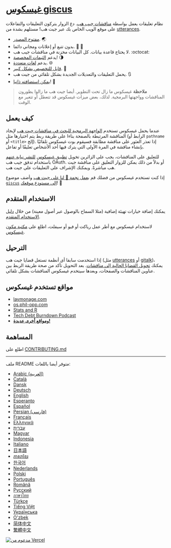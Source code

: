 # [غيسكوس giscus][giscus]

نظام تعليقات يعمل بواسطة [مناقشات جيب هب][discussions]. دع الزوار يتركون التعليقات والتفاعلات على موقع الويب الخاص بك عبر جيت هب! مستلهم بشدة من [utterances][utterances].


- [مفتوح المصدر][repo]. 🌏
- بدون تتبع أو إعلانات ومجاني دائما. 📡 🚫
- لا يحتاج قاعدة بيانات. كل البيانات مخزنة في مناقشات جيب هب. :octocat:
- يدعم [الثيمات المخصصة][creating-custom-themes]! 🌗
- يدعم [لغات متعددة][multiple-languages]. 🌐
- [قابل للتخصيص بشكل كبير][advanced-usage]. 🔧
- يحمل التعليقات والتعديلات الجديدة بشكل تلقائي من جيت هب. 🔃
- [يمكن استضافته ذاتيا][self-hosting]! 🤳

> **ملاحظة**
> غيسكوس ما زال تحت التطوير. أيضا جيت هب ما زالوا يطورون المناقشات وواجهتها البرمجية. لذلك، بعض ميزات غيسكوس قد تتعطل أو تتغير مع الوقت.

## كيف يعمل

عندما يحمل غيسكوس تستخدم [الواجهة البرمجية للبحث في مناقشات جيت هب][search-api] لإيجاد المناقشة المرتبطة بالصفحة بناءا على طريقة ربط يتم اختيارها مثل (الرابط أو `pathname` أو `<title>` إلخ). إذا تعذر العثور على مناقشة مطابقة فسيقوم بوت غيسكوس تلقائيًا بإنشاء مناقشة في المرة الأولى التي يترك فيها أحد الأشخاص تعليقًا أو تفاعل.

للتعليق على المناقشات، يجب على الزائرين تخويل [تطبيق غيسكوس][giscus-app] [للنشر نيابة عنهم][authorization] باستخدام تدفق جيب هب OAuth. أو بدلاً من ذلك يمكن للزوار التعليق على مناقشة جيت هب مباشرةً. ويمكنك الإشراف على التعليقات على جيت هب.

[giscus]: https://giscus.app/ar
[discussions]: https://docs.github.com/en/discussions
[utterances]: https://github.com/utterance/utterances
[repo]: https://github.com/giscus/giscus
[advanced-usage]: https://github.com/giscus/giscus/blob/main/ADVANCED-USAGE.md
[creating-custom-themes]: https://github.com/giscus/giscus/blob/main/ADVANCED-USAGE.md#data-theme
[multiple-languages]: https://github.com/giscus/giscus/blob/main/CONTRIBUTING.md#adding-localizations
[self-hosting]: https://github.com/giscus/giscus/blob/main/SELF-HOSTING.md
[search-api]: https://docs.github.com/en/graphql/guides/using-the-graphql-api-for-discussions#search
[giscus-app]: https://github.com/apps/giscus
[authorization]: https://docs.github.com/en/developers/apps/identifying-and-authorizing-users-for-github-apps

<!-- configuration -->

إذا كنت تستخدم غيسكوس من فضلك قم [بعمل نجمة 🌟 لنا على جيت هب][repo] وأضف موضوع [`giscus`][giscus-topic] [إلى مستودع موقعك][topic-howto]! 🎉

## الاستخدام المتقدم

يمكنك إضافة خيارات تهيئة إضافية (مثلا السماح بالوصول عبر أصول معينة) من خلال [دليل الاستخدام المتقدم][advanced-usage].

لاستخدام غيسكوس مع أطر عمل رياكت أو فيو أو سيفلت، اطلع على [مكتبة مكون غيسكوس][giscus-component].

## الترحيل

إذا استخدمت سابقا أي أنظمة تستغل قضايا جيت هب (مثل [utterances][utterances] أو [gitalk][gitalk])، يمكنك [تحويل القضايا الحالية إلى مناقشات][convert]. بعد التحويل تأكد من صحة طريقة الربط بين عناوين المناقشات والصفحات، وبعدها سيتخدم غيسكوس المناقشات بشكل تلقائي.

## مواقع تستخدم غيسكوس

- [laymonage.com][laymonage-website]
- [os.phil-opp.com][os-phil-opp]
- [Stats and R][statsandr]
- [Tech Debt Burndown Podcast][techdebtburndown]
- [**ومواقع أخرى عديدة!**][giscus-topic]

## المساهمة

اطلع على [CONTRIBUTING.md][contributing]

[giscus-component]: https://github.com/giscus/giscus-component
[repo]: https://github.com/giscus/giscus
[giscus-topic]: https://github.com/topics/giscus
[topic-howto]: https://docs.github.com/en/github/administering-a-repository/classifying-your-repository-with-topics
[advanced-usage]: https://github.com/giscus/giscus/blob/main/ADVANCED-USAGE.md
[utterances]: https://github.com/utterance/utterances
[gitalk]: https://github.com/gitalk/gitalk
[convert]: https://docs.github.com/en/discussions/managing-discussions-for-your-community/moderating-discussions#converting-an-issue-to-a-discussion
[laymonage-website]: https://laymonage.com/posts/giscus
[os-phil-opp]: https://os.phil-opp.com
[statsandr]: https://statsandr.com
[techdebtburndown]: https://techdebtburndown.com
[contributing]: https://github.com/giscus/giscus/blob/main/CONTRIBUTING.md

<!-- end -->

---

ملف README متوفر أيضا باللغات:

- [Arabic (العربية)](README.ar.md)
- [Català](README.ca.md)
- [Dansk](README.da.md)
- [Deutsch](README.de.md)
- [English](README.md)
- [Esperanto](README.eo.md)
- [Español](README.es.md)
- [Persian (فارسی)](README.fa.md)
- [Français](README.fr.md)
- [Ελληνικά](README.gr.md)
- [עברית](README.he.md)
- [Magyar](README.hu.md)
- [Indonesia](README.id.md)
- [Italiano](README.it.md)
- [日本語](README.ja.md)
- [ភាសាខ្មែរ](README.kh.md)
- [한국어](README.ko.md)
- [Nederlands](README.nl.md)
- [Polski](README.pl.md)
- [Português](README.pt.md)
- [Română](README.ro.md)
- [Русский](README.ru.md)
- [ภาษาไทย](README.th.md)
- [Türkçe](README.tr.md)
- [Tiếng Việt](README.vi.md)
- [Українська](README.uk.md)
- [O'zbek](README.uz.md)
- [简体中文](README.zh-CN.md)
- [繁體中文](README.zh-TW.md)

[![مدعوم من Vercel](public/powered-by-vercel.svg)][vercel]

[vercel]: https://vercel.com/?utm_source=giscus&utm_campaign=oss
